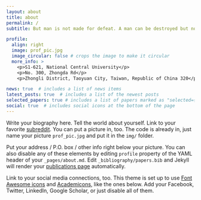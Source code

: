 ```yaml
---
layout: about
title: about
permalink: /
subtitle: But man is not made for defeat. A man can be destroyed but not defeated. -Ernest Hemingway

profile:
  align: right
  image: prof_pic.jpg
  image_circular: false # crops the image to make it circular
  more_info: >
    <p>S1-621, National Central University</p>
    <p>No. 300, Zhongda Rd</p>
    <p>Zhongli District, Taoyuan City, Taiwan, Republic of China 320</p>

news: true  # includes a list of news items
latest_posts: true  # includes a list of the newest posts
selected_papers: true # includes a list of papers marked as "selected={true}"
social: true  # includes social icons at the bottom of the page
---
```


Write your biography here. Tell the world about yourself. Link to your favorite [subreddit](http://reddit.com). You can put a picture in, too. The code is already in, just name your picture `prof_pic.jpg` and put it in the `img/` folder.

Put your address / P.O. box / other info right below your picture. You can also disable any of these elements by editing `profile` property of the YAML header of your `_pages/about.md`. Edit `_bibliography/papers.bib` and Jekyll will render your [publications page](/al-folio/publications/) automatically.

Link to your social media connections, too. This theme is set up to use [Font Awesome icons](https://fontawesome.com/) and [Academicons](https://jpswalsh.github.io/academicons/), like the ones below. Add your Facebook, Twitter, LinkedIn, Google Scholar, or just disable all of them.

